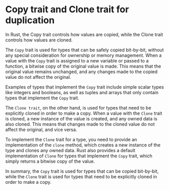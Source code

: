 # Copy trait and Clone trait for duplication

In Rust, the Copy trait controls how values are copied, while the Clone trait controls how values are cloned.

The `Copy` trait is used for types that can be safely copied bit-by-bit, without any special consideration for ownership or memory management. When a value with the `Copy` trait is assigned to a new variable or passed to a function, a bitwise copy of the original value is made. This means that the original value remains unchanged, and any changes made to the copied value do not affect the original.

Examples of types that implement the `Copy` trait include simple scalar types like integers and booleans, as well as tuples and arrays that only contain types that implement the `Copy` trait.

The `Clone trait`, on the other hand, is used for types that need to be explicitly cloned in order to make a copy. When a value with the `Clone` trait is cloned, a new instance of the value is created, and any owned data is also cloned. This means that changes made to the cloned value do not affect the original, and vice versa.

To implement the `Clone` trait for a type, you need to provide an implementation of the `clone` method, which creates a new instance of the type and clones any owned data. Rust also provides a default implementation of `Clone` for types that implement the `Copy` trait, which simply returns a bitwise copy of the value.

In summary, the `Copy` trait is used for types that can be copied bit-by-bit, while the `Clone` trait is used for types that need to be explicitly cloned in order to make a copy.
